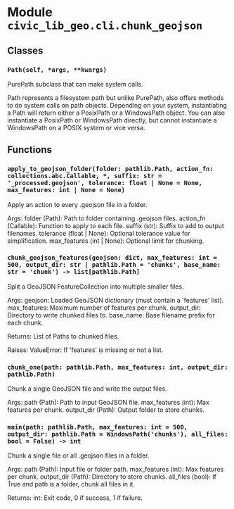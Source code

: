 # Module `civic_lib_geo.cli.chunk_geojson`

## Classes

### `Path(self, *args, **kwargs)`

PurePath subclass that can make system calls.

Path represents a filesystem path but unlike PurePath, also offers
methods to do system calls on path objects. Depending on your system,
instantiating a Path will return either a PosixPath or a WindowsPath
object. You can also instantiate a PosixPath or WindowsPath directly,
but cannot instantiate a WindowsPath on a POSIX system or vice versa.

## Functions

### `apply_to_geojson_folder(folder: pathlib.Path, action_fn: collections.abc.Callable, *, suffix: str = '_processed.geojson', tolerance: float | None = None, max_features: int | None = None)`

Apply an action to every .geojson file in a folder.

Args:
    folder (Path): Path to folder containing .geojson files.
    action_fn (Callable): Function to apply to each file.
    suffix (str): Suffix to add to output filenames.
    tolerance (float | None): Optional tolerance value for simplification.
    max_features (int | None): Optional limit for chunking.

### `chunk_geojson_features(geojson: dict, max_features: int = 500, output_dir: str | pathlib.Path = 'chunks', base_name: str = 'chunk') -> list[pathlib.Path]`

Split a GeoJSON FeatureCollection into multiple smaller files.

Args:
    geojson: Loaded GeoJSON dictionary (must contain a 'features' list).
    max_features: Maximum number of features per chunk.
    output_dir: Directory to write chunked files to.
    base_name: Base filename prefix for each chunk.

Returns:
    List of Paths to chunked files.

Raises:
    ValueError: If 'features' is missing or not a list.

### `chunk_one(path: pathlib.Path, max_features: int, output_dir: pathlib.Path)`

Chunk a single GeoJSON file and write the output files.

Args:
    path (Path): Path to input GeoJSON file.
    max_features (int): Max features per chunk.
    output_dir (Path): Output folder to store chunks.

### `main(path: pathlib.Path, max_features: int = 500, output_dir: pathlib.Path = WindowsPath('chunks'), all_files: bool = False) -> int`

Chunk a single file or all .geojson files in a folder.

Args:
    path (Path): Input file or folder path.
    max_features (int): Max features per chunk.
    output_dir (Path): Directory to store chunks.
    all_files (bool): If True and path is a folder, chunk all files in it.

Returns:
    int: Exit code, 0 if success, 1 if failure.
